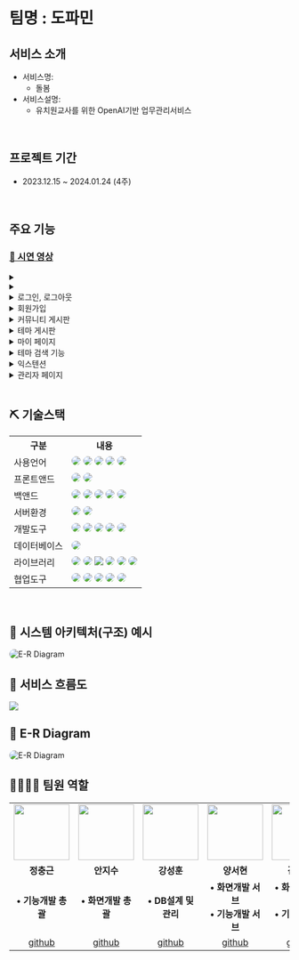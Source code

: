 # 팀명 : 도파민


## 서비스 소개
* 서비스명:
  *  돌봄
* 서비스설명:
  *  유치원교사를 위한 OpenAI기반 업무관리서비스
<br>

## 프로젝트 기간
- 2023.12.15 ~ 2024.01.24 (4주)
<br>

## 주요 기능

### [🎥 시연 영상]()

<details>

<summary></summary>

<!-- summary 아래 한칸 공백 두어야함 -->
<img src="ReadMeImg/colorSelect.png"  alt="colorSelect"/>

<br>

- 
-
- 
  
</details>

<details>

<summary></summary>

<!-- summary 아래 한칸 공백 두어야함 -->
<img src="ReadMeImg/imageSelect.png"  alt="imageSelect"/>

<br>

- 유저는 메인페이지에서 Select image 버튼을 통해 로컬에 저장된 자신이 좋아하는 이미지를 선택할 수 있음.
- 이미지 선택 후 자신의 주 사용 언어를 선택하고 버튼을 클릭하면 이미지 내부에 주요 색상 5종과 유사한 색상을 가진 테마 8개를 추천 받을 수 있음.
- 추천 받은 페이지에서 테마 이름을 클릭하면 테마 상세보기 페이지로 이동함.
> [이미지 기반 테마 추천 알고리즘 상세 설명](https://www.notion.so/1acc4fa14ba64faab8cace798c2adc7b#708cb75f000e4659b4ff3330be8a3e50)
</details>


<details>

<summary>로그인, 로그아웃</summary>

<!-- summary 아래 한칸 공백 두어야함 -->
<img src="ReadMeImg/login.png"  alt="login"/>

<br>

- 사용자가 가입한 아이디와 비밀변호를 정확히 입력하면 로그인 할 수 있음
- 가입하지 않은 아이디 입력 혹은 비밀번호를 정확히 입력하지 않을 시 경고 창을 띄우며 입력란을 초기화함
- 카카오 API를 이용하여 간편 로그인 기능 구현
- 카카오로 간편 로그인한 회원은 자동으로 회원 가입됨
- 로그인한 회원의 회원 정보는 세션에 저장되어 유지되며 로그아웃 버튼을 클릭시 세션을 초기화하며 로그아웃 됨
  
</details>

<details>

<summary>회원가입</summary>

<!-- summary 아래 한칸 공백 두어야함 -->
<img src="ReadMeImg/register.png"  alt="register"/>

<br>

- 사용자는 아이디, 패스워드, 닉네임을 입력하면 회원가입 할 수 있음
- 이미 가입된 아이디, 패스워드와 패스워드 확인이 일치하게 입력하지 않을 시 혹은 입력 값 중 하나라도 공백을 입력한다면 각각 알림창을 띄워 사용자의 올바른 입력을 유도함
  
</details>

<details>

<summary>커뮤니티 게시판</summary>

<!-- summary 아래 한칸 공백 두어야함 -->
<img src="ReadMeImg/communityBoard.png"  alt="board"/>

<br>

- 커뮤니티 게시판은 인기글 게시판, 언어별(Python, Java, Html...) 게시판으로 구분됨
- 인기글 게시판은 전체 게시글을 조회수별로 정렬하여 보여줌, 언어별 게시판은 해당 카테고리별 게시글을 시간순으로 정렬하여 보여줌
- 게시판에서 게시글 제목을 클릭하면 게시글 상세보기 페이지로 이동하며 게시글에 좋아요를 누를 수 있음
- 로그인한 회원은 글 쓰기 및 자신이 쓴 글에 대한 수정, 삭제 권한을 가짐.
- 로그인한 회원은 댓글 쓰기 및 자신이 쓴 댓글에 대한 삭제 권한을 가짐.
- 게시판은 한번에 최대 20개의 게시글을 볼 수 있으며 더 많은 게시글을 보기 위해서는 페이지를 통해 이동해야함
- 유저는 한 화면상에서 최대 5개의 페이지를 클릭할 수 있고, 버튼을 통해 한번에 +-5페이지를 이동할 수 있음
  
</details>

<details>

<summary>테마 게시판</summary>

<!-- summary 아래 한칸 공백 두어야함 -->
<img src="ReadMeImg/themeBoard.png"  alt="theme"/>

<br>

- 테마 게시판은 Vscode에서 제공하는 테마 플러그인 설치시 적용할 수 있는 테마들을 테마 이름으로 구분된 형태로 확인할 수 있음.
- 테마 게시판에서 테마 이름을 클릭시 테마 상세보기 페이지로 이동함.
- 테마 상세보기 페이지는 기본적으로 테마 제작자, 테마 설치 횟수 유저들의 좋아요 개수등을 확인 할 수 있음
- 테마 상세보기 페이지에서 유저는 언어별, 폰트별 다른 테마 적용화면을 확인할 수 있음
- 테마 상세보기 페이지에서 유저는 좋아요 버튼을 통해 테마에 좋아요를 누를 수 있으며 이미 한번 좋아요한 테마에 좋아요를 클릭시 좋아요 취소됨.
- 테마 상세보기 페이지에서 유저는 인스톨 버튼을 통해 테마 설치 페이지로 이동할 수 있음.
- 테마 게시판은 한번에 최대 16개의 게시글을 볼 수 있으며 더 많은 게시글을 보기 위해서는 페이지를 통해 이동해야함
- 유저는 한 화면상에서 최대 5개의 페이지를 클릭할 수 있고, 버튼을 통해 한번에 +-5페이지를 이동할 수 있음.
  
</details>

<details>

<summary>마이 페이지</summary>

<!-- summary 아래 한칸 공백 두어야함 -->
<img src="ReadMeImg/myPage.png"  alt="mypage"/>

<br>

- 로그인한 사용자는 헤더의 메뉴를 통해 마이 페이지로 이동할 수 있음.
- 회원가입을 통해 가입한 회원은 마이페이지에서 닉네임과 패스워드를 수정할 수 있으며 회원 탈퇴 할 수 있음. 카카오 로그인한 회원은 마이페이지에서 회원 탈퇴만 가능함.
- 회원은 마이페이지 좌측 버튼을 통해 자신이 좋아요한 테마 및 작성한 게시글을 볼 수 있음.
- 좋아요한 테마는 한번에 최대 4개의 테마를 보여주며 더 많은 테마에 좋아요를 했을 시 하단의 버튼을 누르면 더 많은 테마를 확인 할 수 있으며 테마명을 클릭하면 테마 상세보기 페이지로 이동함
- 작성한 게시글은 제목, 작성일자, 조회수, 좋아요 수 등의 간략한 정보를 확인 할 수 있으며, 제목을 클릭시 상세보기 페이지로 이동함
  
</details>

<details>

<summary>테마 검색 기능</summary>

<!-- summary 아래 한칸 공백 두어야함 -->

- 사용자는 메인페이지의 검색란에서 키워드를 통해 해당 키워드를 가진 테마를 검색 할 수 있음.
- 해당 키워드를 가진 테마가 있다면 최대 8종류가 보여지고 테마명을 클릭하면 테마 상세보기 페이지로 이동할 수 있음
  
</details>

<details>

<summary>익스텐션</summary>

<!-- summary 아래 한칸 공백 두어야함 -->

- 사용자는 메인페이지 하단에서 Vscode의 유용한 익스텐션 정보를 확인 할 수 있음.
- 익스텐션 아이콘을 클릭 시 설치 페이지로 이동함
  
</details>

<details>

<summary>관리자 페이지</summary>

<!-- summary 아래 한칸 공백 두어야함 -->
<img src="ReadMeImg/admin.png"  alt="admin"/>

<br>

- 관리자 아이디로 로그인 시 헤더에서 관리자 페이지로 이동할 수 있음.
- 관리자는 모든 유저에 대한 삭제 권한을 가지며 유저 삭제를 할 수 있음.
  
</details>
<br>

## ⛏ 기술스택
<table>
    <tr>
        <th>구분</th>
        <th>내용</th>
    </tr>
    <tr>
        <td>사용언어</td>
        <td>
            <img src="https://img.shields.io/badge/Java-007396?style=for-the-badge&logo=java&logoColor=white" style="border-radius:15px"/>
            <img src="https://img.shields.io/badge/Python-3776AB?style=for-the-badge&logo=Python&logoColor=white" style="border-radius:15px">
            <img src="https://img.shields.io/badge/HTML5-E34F26?style=for-the-badge&logo=HTML5&logoColor=white" style="border-radius:15px"/>
            <img src="https://img.shields.io/badge/CSS3-1572B6?style=for-the-badge&logo=CSS3&logoColor=white" style="border-radius:15px"/>
            <img src="https://img.shields.io/badge/JavaScript-F7DF1E?style=for-the-badge&logo=JavaScript&logoColor=white" style="border-radius:15px"/>
        </td>
    </tr>
        <tr>
        <td>프론트앤드</td>
        <td>
            <img src="https://img.shields.io/badge/BootStrap-7952B3?style=for-the-badge&logo=BootStrap&logoColor=white" style="border-radius:15px"/>
            <img src="https://img.shields.io/badge/jquery-0769AD?style=for-the-badge&logo=jquery&logoColor=white" style="border-radius:15px"/>
        </td>
    </tr>
    <tr>
        <td>백앤드</td>
        <td>
            <img src="https://img.shields.io/badge/spring-6DB33F?style=for-the-badge&logo=spring&logoColor=white" style="border-radius:15px"/> 
            <img src="https://img.shields.io/badge/Jsp-007396?style=for-the-badge&logo=java&logoColor=white" style="border-radius:15px"/>
            <img src="https://img.shields.io/badge/Ajax-007396?style=for-the-badge&logo=java&logoColor=white" style="border-radius:15px"/>
            <img src="https://img.shields.io/badge/jstl-007396?style=for-the-badge&logo=java&logoColor=white" style="border-radius:15px"/>
            <img src="https://img.shields.io/badge/MyBatis-007396?style=for-the-badge&logo=java&logoColor=white" style="border-radius:15px"/>
        </td>
    </tr>
    <tr>
        <td>서버환경</td>
        <td>
            <img src="https://img.shields.io/badge/Apache Tomcat-D22128?style=for-the-badge&logo=Apache Tomcat&logoColor=white" style="border-radius:15px"/>
            <img src="https://img.shields.io/badge/flask-000000?style=for-the-badge&logo=flask&logoColor=white" style="border-radius:15px"/>
        </td>
    </tr>
    <tr>
        <td>개발도구</td>
        <td>
            <img src="https://img.shields.io/badge/VSCode-007ACC?style=for-the-badge&logo=VisualStudioCode&logoColor=white" style="border-radius:15px"/>
            <img src="https://img.shields.io/badge/Eclipse-2C2255?style=for-the-badge&logo=Eclipse&logoColor=white" style="border-radius:15px"/>
            <img src="https://img.shields.io/badge/Jupyter-F37626?style=for-the-badge&logoColor=white" style="border-radius:15px"/>
            <img src="https://img.shields.io/badge/dbeaver-003B57?style=for-the-badge&logoColor=white" style="border-radius:15px"/>
            <img src="https://img.shields.io/badge/sql developer-003B57?style=for-the-badge&logoColor=white" style="border-radius:15px"/>
        </td>
    </tr>
    <tr>
        <td>데이터베이스</td>
        <td>
            <img src="https://img.shields.io/badge/Oracle 11g-F80000?style=for-the-badge&logo=Oracle&logoColor=white" style="border-radius:15px"/>
        </td>
    </tr>
    <tr>
        <td>라이브러리</td>
        <td>
            <img src="https://img.shields.io/badge/Anaconda-44A833?style=for-the-badge&logo=Anaconda&logoColor=white" style="border-radius:15px"/>        
            <img src="https://img.shields.io/badge/Selenium-43B02A?style=for-the-badge&logo=Selenium&logoColor=white" style="border-radius:15px"/>
            <img src="https://img.shields.io/badge/opencv-5C3EE8?style=for-the-badge&logo=opencv&logoColor=white" wstyle="border-radius:15px"/>
            <img src="https://img.shields.io/badge/NumPy-013243?style=for-the-badge&logo=NumPy&logoColor=white" style="border-radius:15px"/>
            <img src="https://img.shields.io/badge/pandas-150458?style=for-the-badge&logo=pandas&logoColor=white" style="border-radius:15px"/>
            <img src="https://img.shields.io/badge/Scikit learn-F7931E?style=for-the-badge&logo=Scikit-learn&logoColor=white" style="border-radius:15px"/>
        </td>
    </tr>
    <tr>
        <td>협업도구</td>
        <td>
            <img src="https://img.shields.io/badge/git-F05032?style=for-the-badge&logo=git&logoColor=white" style="border-radius:15px"/>
            <img src="https://img.shields.io/badge/GitHub-181717?style=for-the-badge&logo=GitHub&logoColor=white" style="border-radius:15px"/>
            <img src="https://img.shields.io/badge/Notion-000000?style=for-the-badge&logo=notion&logoColor=white" style="border-radius:15px"/>
            <img src="https://img.shields.io/badge/slack-4A154B?style=for-the-badge&logo=slack&logoColor=white" style="border-radius:15px"/>
            <img src="https://img.shields.io/badge/discord-5865F2?style=for-the-badge&logo=discord&logoColor=white" style="border-radius:15px"/>
        </td>
    </tr>
    
</table>


<br>

## 📌 시스템 아키텍처(구조) 예시 
<img src="ReadMeImg/systemA.png" alt="E-R Diagram" style="border-radius:15px"/>
<br>

## 📌 서비스 흐름도
<img src="ReadMeImg/서비스흐름도.png">
<br>

## 📌 E-R Diagram
<img src="ReadMeImg/default_erd.png" alt="E-R Diagram" style="border-radius:15px"/>
<br>

<!-- ## 🖥 화면 구성 -->
<!-- 시연영상 잘라서  -->

## 👨‍👩‍👦‍👦 팀원 역할
<table>
  <tr>
    <!-- 정충근 -->
    <td align="center"><img src="ReadMeImg/정충근.png" width="100" height="100"/></td>
    <!-- 안지수 -->
    <td align="center"><img src="ReadMeImg/안지수.png" width="100" height="100"/></td>
    <!-- 강성훈 -->
    <td align="center"><img src="ReadMeImg/강성훈.png" width="100" height="100"/></td>
    <!-- 양서현 -->
    <td align="center"><img src="ReadMeImg/양서현.png" width="100" height="100"/></td>
    <!-- 김은지 -->
    <td align="center"><img src="ReadMeImg/김은지.png" width="100" height="100"/></td>
    <!-- 김화영 -->
    <td align="center"><img src="ReadMeImg/김화영.png" width="100" height="100"/></td>
  </tr>
  <tr>
    <td align="center"><strong>정충근</strong></td>
    <td align="center"><strong>안지수</strong></td>
    <td align="center"><strong>강성훈</strong></td>
    <td align="center"><strong>양서현</strong></td>
    <td align="center"><strong>김은지</strong></td>
    <td align="center"><strong>김화영</strong></td>
  </tr>
  <tr>
    <!-- 정충근 -->
    <td align="center"><b>• 기능개발 총괄</b></td>
    <!-- 안지수 -->
    <td align="center"><b>• 화면개발 총괄</b></td>
    <!-- 강성훈 -->
    <td align="center"><b>• DB설계 및 관리</b></td>
    <!-- 양서현 -->
    <td align="center"><b>• 화면개발 서브 <br> • 기능개발 서브</b></td>
    <!-- 김은지 -->
    <td align="center"><b>• 화면개발 서브 <br> • 기능개발 서브</b></td>
    <!-- 김화영 -->
    <td align="center"><b>• 화면개발 서브 <br> • 기능개발 서브</b></td>
  </tr>
  <tr>
    <!-- 정충근 -->
    <td align="center"><a href="https://github.com/PringlesHair" target='_blank'>github</a></td>
    <!-- 안지수 -->
    <td align="center"><a href="https://github.com/Scarlett0JS" target='_blank'>github</a></td>
    <!-- 강성훈 -->
    <td align="center"><a href="https://github.com/tmxjvm5" target='_blank'>github</a></td>
    <!-- 양서현 -->
    <td align="center"><a href="https://github.com/pyth1007" target='_blank'>github</a></td>
    <!-- 김은지 -->
    <td align="center"><a href="https://github.com/eunji78" target='_blank'>github</a></td>
    <!-- 김화영 -->
    <td align="center"><a href="https://github.com/dotoritoring" target='_blank'>github</a></td>
  </tr>
</table>
